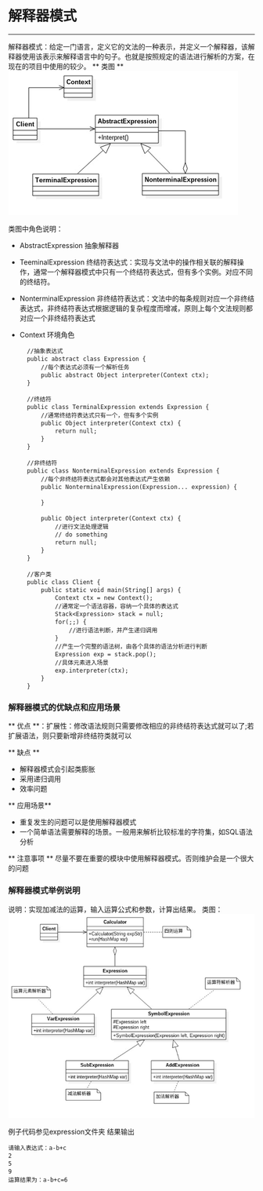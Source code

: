 # 解释器模式
---
解释器模式：给定一门语言，定义它的文法的一种表示，并定义一个解释器，该解释器使用该表示来解释语言中的句子。也就是按照规定的语法进行解析的方案，在现在的项目中使用的较少。
** 类图 **<br>
![](inter.jpg)

类图中角色说明：
- AbstractExpression 抽象解释器
- TeeminalExpression 终结符表达式：实现与文法中的操作相关联的解释操作，通常一个解释器模式中只有一个终结符表达式，但有多个实例。对应不同的终结符。
- NonterminalExpression 非终结符表达式：文法中的每条规则对应一个非终结表达式，非终结符表达式根据逻辑的复杂程度而增减，原则上每个文法规则都对应一个非终结符表达式
- Context 环境角色

		//抽象表达式
		public abstract class Expression {
			//每个表达式必须有一个解析任务
			public abstract Object interpreter(Context ctx);
		}
		
		//终结符
		public class TerminalExpression extends Expression {
			//通常终结符表达式只有一个，但有多个实例
			public Object interpreter(Context ctx) {
				return null;
			}
		}
		
		//非终结符
		public class NonterminalExpression extends Expression {
			//每个非终结符表达式都会对其他表达式产生依赖
			public NonterminalExpression(Expression... expression) {
				
			}
			
			public Object interpreter(Context ctx) {
				//进行文法处理逻辑
				// do something
				return null;
			}
		}
		
		//客户类
		public class Client {
			public static void main(String[] args) {
				Context ctx = new Context();
				//通常定一个语法容器，容纳一个具体的表达式
				Stack<Expression> stack = null;
				for(;;) {
					//进行语法判断，并产生递归调用
				}
				//产生一个完整的语法树，由各个具体的语法分析进行判断
				Expression exp = stack.pop();
				//具体元素进入场景
				exp.interpreter(ctx);
			}
		}

### 解释器模式的优缺点和应用场景
** 优点 **：扩展性：修改语法规则只需要修改相应的非终结符表达式就可以了;若扩展语法，则只要新增非终结符类就可以

** 缺点 **
- 解释器模式会引起类膨胀
- 采用递归调用
- 效率问题

** 应用场景**
- 重复发生的问题可以是使用解释器模式
- 一个简单语法需要解释的场景。一般用来解析比较标准的字符集，如SQL语法分析

** 注意事项 **
尽量不要在重要的模块中使用解释器模式。否则维护会是一个很大的问题

### 解释器模式举例说明
说明：实现加减法的运算，输入运算公式和参数，计算出结果。
类图：<br>
![](lizi.jpg)

例子代码参见expression文件夹
结果输出
	
	请输入表达式：a-b+c
	2
	5
	9
	运算结果为：a-b+c=6